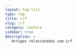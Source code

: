 ```yaml
---
layout: tag-list
type: tag
title: Lrf
slug: lrf
category: lawfare
sidebar: true
description: >
   Artigos relacionados com Lrf
---
```

